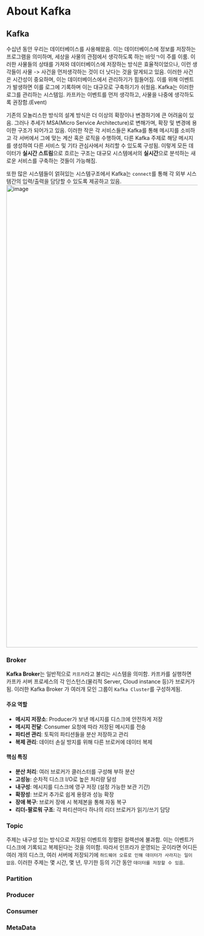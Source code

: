 # About Kafka
## Kafka
수십년 동안 우리는 데이터베이스를 사용해왔음. 이는 데이터베이스에 정보를 저장하는 프로그램을 의미하며, 세상을 사물의 관점에서 생각하도록 하는 바잇ㄱ이 주를 이룸.
이러한 사물들의 상태를 가져와 데이터베이스에 저장하는 방식은 효율적이었으나, 이런 생각들이 사물 -> 사건을 먼저생각하는 것이 더 낫다는 것을 알게되고 있음.
이러한 사건은 시간성이 중요하며, 이는 데이터베이스에서 관리하기가 힘들어짐. 이를 위해 이벤트가 발생하면 이를 로그에 기록하며 이는 대규모로 구축하기가 쉬웠음.
Kafka는 이러한 로그를 관리하는 시스템임. 카프카는 이벤트를 먼저 생각하고, 사물을 나중에 생각하도록 권장함.(Event)

기존의 모놀리스한 방식의 설계 방식은 더 이상의 확장이나 변경하기에 큰 어려움이 있음. 그러나 추세가 MSA(Micro Service Architecture)로 변해가며, 확장 및 변경에 용이한 구조가 되어가고 있음.
이러한 작은 각 서비스들은 Kafka를 통해 메시지를 소비하고 각 서버에서 그에 맞는 계산 혹은 로직을 수행하여, 다른 Kafka 주제로 해당 메시지를 생성하여 다른 서비스 및 기타 관심사에서 처리할 수 있도록 구성됨.
이렇게 모든 데이터가 **실시간 스트림**으로 흐르는 구조는 대규모 시스템에서의 **실시간**으로 분석하는 새로운 서비스를 구축하는 것들이 가능해짐.

또한 많은 시스템들이 얽혀있는 시스템구조에서 Kafka는 `connect`를 통해 각 외부 시스템간의 입력/출력을 담당할 수 있도록 제공하고 있음.
<img width="1826" height="1217" alt="image" src="https://github.com/user-attachments/assets/7fbe85e8-5b10-445a-b30e-f747d42f3748" />


### Broker
**Kafka Broker**는 일반적으로 `카프카`라고 불리는 시스템을 의미함. 카프카를 실행하면 카프카 서버 프로세스의 각 인스턴스(물리적 Server, Cloud instance 등)가 브로커가 됨.
이러한 Kafka Broker 가 여러개 모인 그룹이 `Kafka Cluster`를 구성하게됨.

#### 주요 역할
- **메시지 저장소**: Producer가 보낸 메시지를 디스크에 안전하게 저장
- **메시지 전달**: Consumer 요청에 따라 저장된 메시지를 전송
- **파티션 관리**: 토픽의 파티션들을 분산 저장하고 관리
- **복제 관리**: 데이터 손실 방지를 위해 다른 브로커에 데이터 복제

#### 핵심 특징
- **분산 처리**: 여러 브로커가 클러스터를 구성해 부하 분산
- **고성능**: 순차적 디스크 I/O로 높은 처리량 달성
- **내구성**: 메시지를 디스크에 영구 저장 (설정 가능한 보관 기간)
- **확장성**: 브로커 추가로 쉽게 용량과 성능 확장
- **장애 복구**: 브로커 장애 시 복제본을 통해 자동 복구
- **리더-팔로워 구조**: 각 파티션마다 하나의 리더 브로커가 읽기/쓰기 담당


### Topic
주제는 내구성 있는 방식으로 저장된 이벤트의 정렬된 컬렉션에 불과함. 이는 이벤트가 디스크에 기록되고 복제된다는 것을 의미함. 따라서 인프라가 운영되는 곳이라면
어디든 여러 개의 디스크, 여러 서버에 저장되기에 `하드웨어 오류로 인해 데이터가 사라지는 일이 없음`. 이러한 주제는 몇 시간, 몇 년, 무기한 등의 기간 동안 `데이터를 저장할 수 있음`.
### Partition
### Producer
### Consumer
### MetaData
